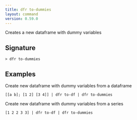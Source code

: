 ```yaml
---
title: dfr to-dummies
layout: command
version: 0.59.0
---
```


Creates a new dataframe with dummy variables

## Signature

```> dfr to-dummies ```

## Examples

Create new dataframe with dummy variables from a dataframe
```shell
[[a b]; [1 2] [3 4]] | dfr to-df | dfr to-dummies
```

Create new dataframe with dummy variables from a series
```shell
[1 2 2 3 3] | dfr to-df | dfr to-dummies
```

